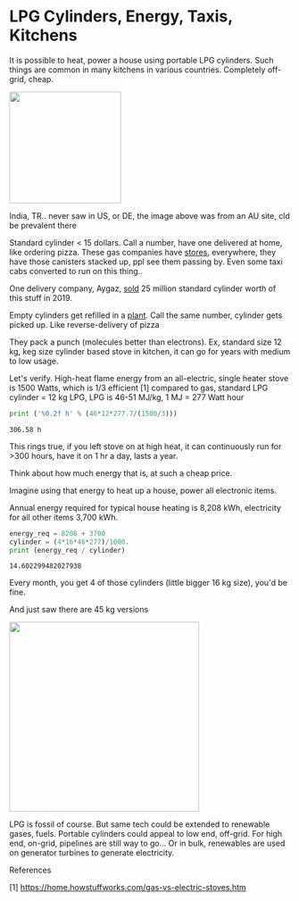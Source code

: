 # LPG Cylinders, Energy, Taxis, Kitchens

It is possible to heat, power a house using portable LPG
cylinders. Such things are common in many kitchens in various
countries. Completely off-grid, cheap.

<img width="200" src="https://pbs.twimg.com/media/EurzkRsXEAUWPwi?format=jpg&name=small"/>

India, TR.. never saw in US, or DE, the image above was from an AU
site, cld be prevalent there

Standard cylinder < 15 dollars. Call a number, have one delivered at
home, like ordering pizza. These gas companies have
[stores](https://pbs.twimg.com/media/Eur2kgXXUAI9Yoy?format=jpg&name=small),
everywhere, they have those canisters stacked up, ppl see them passing
by. Even some taxi cabs converted to run on this thing..

One delivery company, Aygaz, [sold](https://www.aygaz.com.tr/uploads/yatirimci-iliskileri/yatirimci-sunumlari/25a0abbc_45db_4a83_a0d7_f495d521cfa9__aygaz-ir-presentation_february-2020.pdf)
25 million standard cylinder worth of this stuff in 2019.

Empty cylinders get refilled in a [plant](https://pbs.twimg.com/media/EuvTpEwWgAAh9ac?format=jpg&name=small).
Call the same number, cylinder gets picked up. Like reverse-delivery of pizza

They pack a punch (molecules better than electrons). Ex, standard size
12 kg, keg size cylinder based stove in kitchen, it can go for
years with medium to low usage.

Let's verify. High-heat flame energy from an all-electric, single
heater stove is 1500 Watts, which is 1/3 efficient [1] compared to gas,
standard LPG cylinder = 12 kg LPG, LPG is 46-51 MJ/kg, 1 MJ = 277 Watt
hour

```python
print ('%0.2f h' % (46*12*277.7/(1500/3)))
```

```text
306.58 h
```

This rings true, if you left stove on at high heat, it can
continuously run for >300 hours, have it on 1 hr a day, lasts a year.

Think about how much energy that is, at such a cheap price.

Imagine using that energy to heat up a house, power all electronic items.

Annual energy required for typical house heating is 8,208 kWh,
electricity for all other items 3,700 kWh.

```python
energy_req = 8208 + 3700
cylinder = (4*16*46*277)/1000.
print (energy_req / cylinder)
```

```text
14.602299482027938
```

Every month, you get 4 of those cylinders (little bigger 16 kg size),
you'd be fine.

And just saw there are 45 kg versions

<img width="340" src="https://pbs.twimg.com/media/EuvTvxaXUAAgkJ9?format=jpg&name=small"/>

LPG is fossil of course. But same tech could be extended to renewable
gases, fuels. Portable cylinders could appeal to low end,
off-grid. For high end, on-grid, pipelines are still way to go... Or
in bulk, renewables are used on generator turbines to generate
electricity.

References

[1] https://home.howstuffworks.com/gas-vs-electric-stoves.htm
